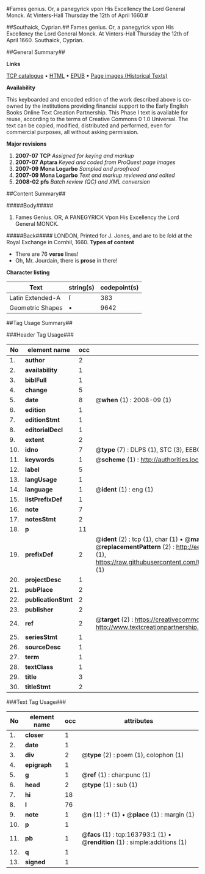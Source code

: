 #Fames genius. Or, a panegyrick vpon His Excellency the Lord General Monck. At Vinters-Hall Thursday the 12th of April 1660.#

##Southaick, Cyprian.##
Fames genius. Or, a panegyrick vpon His Excellency the Lord General Monck. At Vinters-Hall Thursday the 12th of April 1660.
Southaick, Cyprian.

##General Summary##

**Links**

[TCP catalogue](http://www.ota.ox.ac.uk/tcp/)  • 
[HTML](http://tei.it.ox.ac.uk/tcp/Texts-HTML/free/A93/A93577.html)  • 
[EPUB](http://tei.it.ox.ac.uk/tcp/Texts-EPUB/free/A93/A93577.epub) • 
[Page images (Historical Texts)](https://data.historicaltexts.jisc.ac.uk/view?pubId=eebo-99870507e&pageId=eebo-99870507e-163793-1)

**Availability**

This keyboarded and encoded edition of the
	       work described above is co-owned by the institutions
	       providing financial support to the Early English Books
	       Online Text Creation Partnership. This Phase I text is
	       available for reuse, according to the terms of Creative
	       Commons 0 1.0 Universal. The text can be copied,
	       modified, distributed and performed, even for
	       commercial purposes, all without asking permission.

**Major revisions**

1. __2007-07__ __TCP__ *Assigned for keying and markup*
1. __2007-07__ __Aptara__ *Keyed and coded from ProQuest page images*
1. __2007-09__ __Mona Logarbo__ *Sampled and proofread*
1. __2007-09__ __Mona Logarbo__ *Text and markup reviewed and edited*
1. __2008-02__ __pfs__ *Batch review (QC) and XML conversion*

##Content Summary##

#####Body#####

1. Fames Genius.
OR, A
PANEGYRICK
Vpon His Excellency the
Lord General MONCK.

#####Back#####
LONDON, Printed for J. Jones, and are to be ſold at the
Royal Exchange in Cornhil, 1660.
**Types of content**

  * There are 76 **verse** lines!
  * Oh, Mr. Jourdain, there is **prose** in there!

**Character listing**


|Text|string(s)|codepoint(s)|
|---|---|---|
|Latin Extended-A|ſ|383|
|Geometric Shapes|▪|9642|

##Tag Usage Summary##

###Header Tag Usage###

|No|element name|occ|attributes|
|---|---|---|---|
|1.|__author__|2||
|2.|__availability__|1||
|3.|__biblFull__|1||
|4.|__change__|5||
|5.|__date__|8| @__when__ (1) : 2008-09 (1)|
|6.|__edition__|1||
|7.|__editionStmt__|1||
|8.|__editorialDecl__|1||
|9.|__extent__|2||
|10.|__idno__|7| @__type__ (7) : DLPS (1), STC (3), EEBO-CITATION (1), PROQUEST (1), VID (1)|
|11.|__keywords__|1| @__scheme__ (1) : http://authorities.loc.gov/ (1)|
|12.|__label__|5||
|13.|__langUsage__|1||
|14.|__language__|1| @__ident__ (1) : eng (1)|
|15.|__listPrefixDef__|1||
|16.|__note__|7||
|17.|__notesStmt__|2||
|18.|__p__|11||
|19.|__prefixDef__|2| @__ident__ (2) : tcp (1), char (1)  •  @__matchPattern__ (2) : ([0-9\-]+):([0-9IVX]+) (1), (.+) (1)  •  @__replacementPattern__ (2) : http://eebo.chadwyck.com/downloadtiff?vid=$1&page=$2 (1), https://raw.githubusercontent.com/textcreationpartnership/Texts/master/tcpchars.xml#$1 (1)|
|20.|__projectDesc__|1||
|21.|__pubPlace__|2||
|22.|__publicationStmt__|2||
|23.|__publisher__|2||
|24.|__ref__|2| @__target__ (2) : https://creativecommons.org/publicdomain/zero/1.0/ (1), http://www.textcreationpartnership.org/docs/. (1)|
|25.|__seriesStmt__|1||
|26.|__sourceDesc__|1||
|27.|__term__|1||
|28.|__textClass__|1||
|29.|__title__|3||
|30.|__titleStmt__|2||


###Text Tag Usage###

|No|element name|occ|attributes|
|---|---|---|---|
|1.|__closer__|1||
|2.|__date__|1||
|3.|__div__|2| @__type__ (2) : poem (1), colophon (1)|
|4.|__epigraph__|1||
|5.|__g__|1| @__ref__ (1) : char:punc (1)|
|6.|__head__|2| @__type__ (1) : sub (1)|
|7.|__hi__|18||
|8.|__l__|76||
|9.|__note__|1| @__n__ (1) : † (1)  •  @__place__ (1) : margin (1)|
|10.|__p__|1||
|11.|__pb__|1| @__facs__ (1) : tcp:163793:1 (1)  •  @__rendition__ (1) : simple:additions (1)|
|12.|__q__|1||
|13.|__signed__|1||
